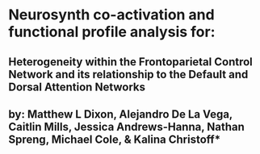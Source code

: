 # Neurosynth co-activation and functional profile analysis for:
## Heterogeneity within the Frontoparietal Control Network and its relationship to the Default and Dorsal Attention Networks
## by: Matthew L Dixon, Alejandro De La Vega, Caitlin Mills, Jessica Andrews-Hanna, Nathan Spreng, Michael Cole, & Kalina Christoff*
